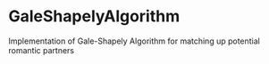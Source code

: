 # GaleShapelyAlgorithm
Implementation of Gale-Shapely Algorithm for matching up potential romantic partners
